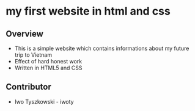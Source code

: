 # my first website in html and css

## Overview
* This is a simple website which contains informations about my future trip to Vietnam
* Effect of hard honest work
* Written in HTML5 and CSS

## Contributor
* Iwo Tyszkowski - iwoty